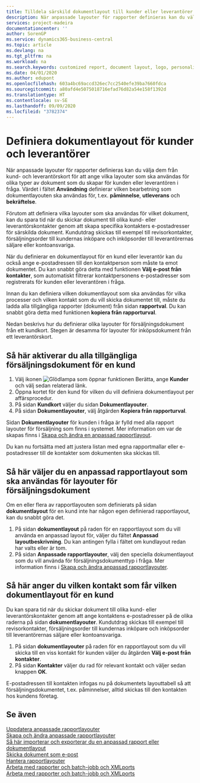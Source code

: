 ```yaml
---
title: Tilldela särskild dokumentlayout till kunder eller leverantörer | Microsoft Docs
description: När anpassade layouter för rapporter definieras kan du välja dem från kund- och leverantörskort för att ange att valda layouter ska användas för de dokument som du skapar för kunden eller leverantören i fråga.
services: project-madeira
documentationcenter: ''
author: SorenGP
ms.service: dynamics365-business-central
ms.topic: article
ms.devlang: na
ms.tgt_pltfrm: na
ms.workload: na
ms.search.keywords: customized report, document layout, logo, personalize
ms.date: 04/01/2020
ms.author: edupont
ms.openlocfilehash: 603a4bc69accd326ec7cc2540efe39ba7660fdca
ms.sourcegitcommit: a80afd4e5075018716efad76d82a54e158f1392d
ms.translationtype: HT
ms.contentlocale: sv-SE
ms.lasthandoff: 09/09/2020
ms.locfileid: "3782374"
---
```

# <a name="define-document-layouts-for-customers-and-vendors"></a>Definiera dokumentlayout för kunder och leverantörer
När anpassade layouter för rapporter definieras kan du välja dem från kund- och leverantörskort för att ange vilka layouter som ska användas för olika typer av dokument som du skapar för kunden eller leverantören i fråga. Värdet i fältet **Användning** definierar vilken bearbetning som dokumentlayouten ska användas för, t.ex. **påminnelse**, **utleverans** och **bekräftelse**.

Förutom att definiera vilka layouter som ska användas för vilket dokument, kan du spara tid när du skickar dokument till olika kund- eller leverantörskontakter genom att skapa specifika kontakters e-postadresser för särskilda dokument. Kundutdrag skickas till exempel till revisorkontakter, försäljningsorder till kundernas inköpare och inköpsorder till leverantörernas säljare eller kontoansvariga.

När du definierar en dokumentlayout för en kund eller leverantör kan du också ange e-postadressen till den kontaktperson som måste ta emot dokumentet. Du kan snabbt göra detta med funktionen **Välj e-post från kontakter**, som automatiskt filtrerar kontaktpersonens e-postadresser som registrerats för kunden eller leverantören i fråga.

Innan du kan definiera vilken dokumentlayout som ska användas för vilka processer och vilken kontakt som du vill skicka dokumentet till, måste du ladda alla tillgängliga rapporter (dokument) från sidan **rapportval**. Du kan snabbt göra detta med funktionen **kopiera från rapporturval**.

Nedan beskrivs hur du definierar olika layouter för försäljningsdokument från ett kundkort. Stegen är desamma för layouter för inköpsdokument från ett leverantörskort.

## <a name="to-enable-all-available-sales-documents-for-a-customer"></a>Så här aktiverar du alla tillgängliga försäljningsdokument för en kund
1. Välj ikonen ![Glödlampa som öppnar funktionen Berätta](media/ui-search/search_small.png "Berätta vad du vill göra"), ange **Kunder** och välj sedan relaterad länk.
2. Öppna kortet för den kund för vilken du vill definiera dokumentlayout per affärsprocedur.
3. På sidan **Kundkort** väljer du sidan **Dokumentlayouter**.
4. På sidan **Dokumentlayouter**, välj åtgärden **Kopiera från rapporturval**.

Sidan **Dokumentlayouter** för kunden i fråga är fylld med alla rapport layouter för försäljning som finns i systemet. Mer information om var de skapas finns i [Skapa och ändra en anpassad rapportlayout](ui-how-create-custom-report-layout.md).

Du kan nu fortsätta med att justera listan med egna rapportmallar eller e-postadresser till de kontakter som dokumenten ska skickas till.

## <a name="to-select-a-custom-report-layout-to-use-for-the-sales-document-layout"></a>Så här väljer du en anpassad rapportlayout som ska användas för layouter för försäljningsdokument
Om en eller flera av rapportlayouten som definierats på sidan **dokumentlayout** för en kund inte har någon egen definierad rapportlayout, kan du snabbt göra det.

1. På sidan **dokumentlayout** på raden för en rapportlayout som du vill använda en anpassad layout för, väljer du fältet **Anpassad layoutbeskrivning**. Du kan antingen fylla i fältet om kundlayout redan har valts eller är tom.
2. På sidan **Anpassade rapportlayouter**, välj den speciella dokumentlayout som du vill använda för försäljningsdokumenttyp i fråga. Mer information finns i [Skapa och ändra anpassad rapportlayouter](ui-how-create-custom-report-layout.md).

## <a name="to-set-up-which-contact-receives-which-document-layout-for-a-customer"></a>Så här anger du vilken kontakt som får vilken dokumentlayout för en kund
Du kan spara tid när du skickar dokument till olika kund- eller leverantörskontakter genom att ange kontaktens e-postadresser på de olika raderna på sidan **dokumentlayouter**. Kundutdrag skickas till exempel till revisorkontakter, försäljningsorder till kundernas inköpare och inköpsorder till leverantörernas säljare eller kontoansvariga.

1. På sidan **dokumentlayouter** på raden för en rapportlayout som du vill skicka till en viss kontakt för kunden väljer du åtgärden **Välj e-post från kontakter**.
2. På sidan **Kontakter** väljer du rad för relevant kontakt och väljer sedan knappen **OK**.

E-postadressen till kontakten infogas nu på dokumentets layouttabell så att försäljningsdokumentet, t.ex. påminnelser, alltid skickas till den kontakten hos kundens företag.

## <a name="see-also"></a>Se även  
[Uppdatera anpassade rapportlayouter](ui-update-report-layouts.md)  
[Skapa och ändra anpassade rapportlayouter](ui-how-create-custom-report-layout.md)  
[Så här importerar och exporterar du en anpassad rapport eller dokumentlayout](ui-how-import-and-export-report-layout.md)  
[Skicka dokument som e-post](ui-how-send-documents-email.md)  
[Hantera rapportlayouter](ui-manage-report-layouts.md)  
[Arbeta med rapporter och batch-jobb och XMLports](ui-work-report.md)  
[Arbeta med rapporter och batch-jobb och XMLports](ui-work-report.md)  
